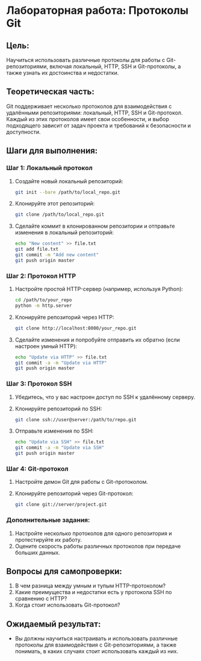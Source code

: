 # Лабораторная работа: Протоколы Git

## Цель:
Научиться использовать различные протоколы для работы с Git-репозиториями, включая локальный, HTTP, SSH и Git-протоколы, а также узнать их достоинства и недостатки.

## Теоретическая часть:
Git поддерживает несколько протоколов для взаимодействия с удалёнными репозиториями: локальный, HTTP, SSH и Git-протокол. Каждый из этих протоколов имеет свои особенности, и выбор подходящего зависит от задач проекта и требований к безопасности и доступности.

## Шаги для выполнения:

### Шаг 1: Локальный протокол
1. Создайте новый локальный репозиторий:
   ```bash
   git init --bare /path/to/local_repo.git
   ```

2. Клонируйте этот репозиторий:
   ```bash
   git clone /path/to/local_repo.git
   ```

3. Сделайте коммит в клонированном репозитории и отправьте изменения в локальный репозиторий:
   ```bash
   echo "New content" >> file.txt
   git add file.txt
   git commit -m "Add new content"
   git push origin master
   ```

### Шаг 2: Протокол HTTP
1. Настройте простой HTTP-сервер (например, используя Python):
   ```bash
   cd /path/to/your_repo
   python -m http.server
   ```

2. Клонируйте репозиторий через HTTP:
   ```bash
   git clone http://localhost:8000/your_repo.git
   ```

3. Сделайте изменения и попробуйте отправить их обратно (если настроен умный HTTP):
   ```bash
   echo "Update via HTTP" >> file.txt
   git commit -a -m "Update via HTTP"
   git push origin master
   ```

### Шаг 3: Протокол SSH
1. Убедитесь, что у вас настроен доступ по SSH к удалённому серверу.

2. Клонируйте репозиторий по SSH:
   ```bash
   git clone ssh://user@server:/path/to/repo.git
   ```

3. Отправьте изменения по SSH:
   ```bash
   echo "Update via SSH" >> file.txt
   git commit -a -m "Update via SSH"
   git push origin master
   ```

### Шаг 4: Git-протокол
1. Настройте демон Git для работы с Git-протоколом.

2. Клонируйте репозиторий через Git-протокол:
   ```bash
   git clone git://server/project.git
   ```

### Дополнительные задания:
1. Настройте несколько протоколов для одного репозитория и протестируйте их работу.
2. Оцените скорость работы различных протоколов при передаче больших данных.

## Вопросы для самопроверки:
1. В чем разница между умным и тупым HTTP-протоколом?
2. Какие преимущества и недостатки есть у протокола SSH по сравнению с HTTP?
3. Когда стоит использовать Git-протокол?

## Ожидаемый результат:
- Вы должны научиться настраивать и использовать различные протоколы для взаимодействия с Git-репозиториями, а также понимать, в каких случаях стоит использовать каждый из них.
